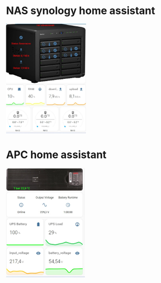 # NAS synology home assistant

<img src="https://github.com/ananyevgv/lovelas-HA/blob/main/nas.jpg" height="300" alt="NAS">

# APC home assistant

<img src="https://github.com/ananyevgv/lovelas-HA/blob/main/apc.jpg" height="300" alt="NAS">


